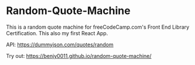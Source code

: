 # Random-Quote-Machine

This is a random quote machine for freeCodeCamp.com's Front End Library Certification. This also my first React App.

API:
https://dummyjson.com/quotes/random

Try out:
https://benjy0011.github.io/random-quote-machine/
